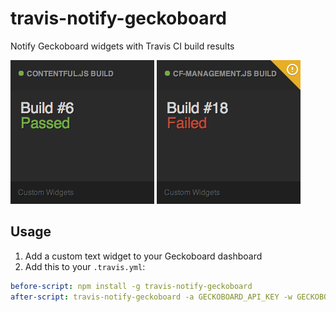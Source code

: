 # travis-notify-geckoboard

Notify Geckoboard widgets with Travis CI build results

![Screenshot of passing build](screenshot-build-passed.png)
![Screenshot of failing build](screenshot-build-failed.png)

## Usage

1. Add a custom text widget to your Geckoboard dashboard
2. Add this to your `.travis.yml`:

``` yaml
before-script: npm install -g travis-notify-geckoboard
after-script: travis-notify-geckoboard -a GECKOBOARD_API_KEY -w GECKOBOARD_WIDGET_KEY
```
